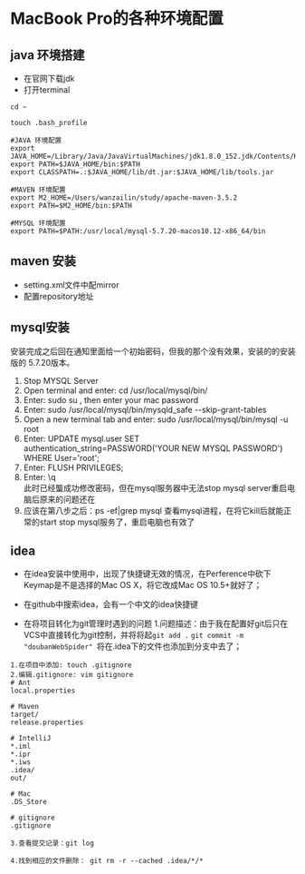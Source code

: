 
# MacBook Pro的各种环境配置

## java 环境搭建

+ 在官网下载jdk
+ 打开terminal
````
cd ~

touch .bash_profile

#JAVA 环境配置
export JAVA_HOME=/Library/Java/JavaVirtualMachines/jdk1.8.0_152.jdk/Contents/Home
export PATH=$JAVA_HOME/bin:$PATH
export CLASSPATH=.:$JAVA_HOME/lib/dt.jar:$JAVA_HOME/lib/tools.jar

#MAVEN 环境配置
export M2_HOME=/Users/wanzailin/study/apache-maven-3.5.2
export PATH=$M2_HOME/bin:$PATH

#MYSQL 环境配置
export PATH=$PATH:/usr/local/mysql-5.7.20-macos10.12-x86_64/bin

````

## maven 安装

+ setting.xml文件中配mirror
+ 配置repository地址


## mysql安装

安装完成之后回在通知里面给一个初始密码，但我的那个没有效果，安装的的安装版的 5.7.20版本。

1. Stop MYSQL Server  
2. Open terminal and enter: cd /usr/local/mysql/bin/   
3. Enter: sudo su  , then enter your mac password
4. Enter: sudo /usr/local/mysql/bin/mysqld_safe --skip-grant-tables  
5. Open a new terminal tab and enter: sudo /usr/local/mysql/bin/mysql -u root  
6. Enter: UPDATE mysql.user SET authentication_string=PASSWORD('YOUR NEW MYSQL PASSWORD') WHERE User='root';  
7. Enter: FLUSH PRIVILEGES;  
8. Enter: \q  
   此时已经螚成功修改密码，但在mysql服务器中无法stop mysql server重启电脑后原来的问题还在
9. 应该在第八步之后：ps -ef|grep mysql 查看mysql进程，在将它kill后就能正常的start stop mysql服务了，重启电脑也有效了

## idea

- 在idea安装中使用中，出现了快捷键无效的情况，在Perference中砍下Keymap是不是选择的Mac OS X，将它改成Mac  OS 10.5+就好了； 
- 在github中搜索idea，会有一个中文的idea快捷键

- 在将项目转化为git管理时遇到的问题
1.问题描述：由于我在配置好git后只在VCS中直接转化为git控制，并将将起`git add .` `git commit -m "doubanWebSpider" `将在.idea下的文件也添加到分支中去了；
```
1.在项目中添加: touch .gitignore
2.编辑.gitignore: vim gitignore
# Ant
local.properties

# Maven
target/
release.properties

# IntelliJ
*.iml
*.ipr
*.iws
.idea/
out/

# Mac
.DS_Store

# gitignore
.gitignore

3.查看提交记录：git log  

4.找到相应的文件删除： git rm -r --cached .idea/*/* 
  
```





